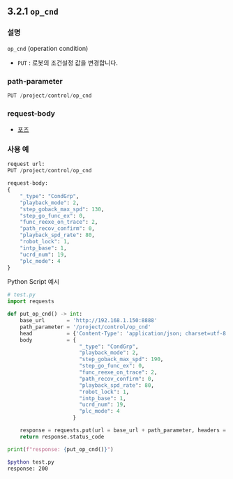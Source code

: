 ## 3.2.1 `op_cnd`

### 설명

`op_cnd` (operation condition)

- `PUT` : 로봇의 조건설정 값을 변경합니다.

### path-parameter

```python
PUT /project/control/op_cnd
```

### request-body

- [포즈](../../99-schema/op_cnd.md)


### 사용 예

```python
request url:
PUT /project/control/op_cnd

request-body:
{
    "_type": "CondGrp",
    "playback_mode": 2,
    "step_goback_max_spd": 130,
    "step_go_func_ex": 0,
    "func_reexe_on_trace": 2,
    "path_recov_confirm": 0,
    "playback_spd_rate": 80,
    "robot_lock": 1,
    "intp_base": 1,
    "ucrd_num": 19,
    "plc_mode": 4
}
```

Python Script 예시

```python
# test.py
import requests 

def put_op_cnd() -> int:
    base_url       = 'http://192.168.1.150:8888'
    path_parameter = '/project/control/op_cnd'
    head           = {'Content-Type': 'application/json; charset=utf-8'}
    body           = { 
                       "_type": "CondGrp",
                       "playback_mode": 2,
                       "step_goback_max_spd": 190,
                       "step_go_func_ex": 0,
                       "func_reexe_on_trace": 2,
                       "path_recov_confirm": 0,
                       "playback_spd_rate": 80,
                       "robot_lock": 1,
                       "intp_base": 1,
                       "ucrd_num": 19,
                       "plc_mode": 4 
                     }

    response = requests.put(url = base_url + path_parameter, headers = head,  json = body)
    return response.status_code

print(f"response: {put_op_cnd()}")
```
```sh
$python test.py
response: 200 
```